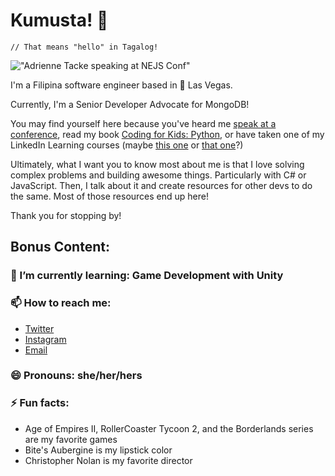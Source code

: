 # Kumusta! 👋
`// That means "hello" in Tagalog!`

!["Adrienne Tacke speaking at NEJS Conf"](https://blog.adrienne.io/content/images/2020/01/nejs.jpg)


I'm a Filipina software engineer based in 🌵 Las Vegas.

Currently, I'm a Senior Developer Advocate for MongoDB!

You may find yourself here because you've heard me [speak at a conference](https://blog.adrienne.io/speaking/), read my book [Coding for Kids: Python](https://www.amazon.com/Coding-Kids-Python-Awesome-Activities/dp/1641521759), or have taken one of my LinkedIn Learning courses (maybe [this one](https://linkedin-learning.pxf.io/AzureEssentialTraining) or [that one](https://linkedin-learning.pxf.io/OdxAP)?)

Ultimately, what I want you to know most about me is that I love solving complex problems and building awesome things. Particularly with C# or JavaScript. Then, I talk about it and create resources for other devs to do the same. Most of those resources end up here!

Thank you for stopping by!

## Bonus Content:

### 🌱 I’m currently learning: Game Development with Unity

### 📫 How to reach me:

- [Twitter](https://twitter.com/AdrienneTacke)
- [Instagram](https://www.instagram.com/adriennetacke/)
- [Email](mailto:kumusta@adrienne.io)

### 😄 Pronouns: she/her/hers
### ⚡ Fun facts: 
- Age of Empires II, RollerCoaster Tycoon 2, and the Borderlands series are my favorite games
- Bite's Aubergine is my lipstick color
- Christopher Nolan is my favorite director

<!--
**adriennetacke/adriennetacke** is a ✨ _special_ ✨ repository because its `README.md` (this file) appears on your GitHub profile.
-->
